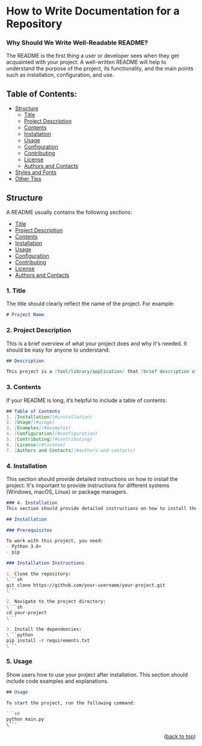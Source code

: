 <a name="readme-top"></a>
# How to Write Documentation for a Repository

### Why Should We Write Well-Readable README?
The README is the first thing a user or developer sees when they get acquainted with your project. A well-written README will help to understand the purpose of the project, its functionality, and the main points such as installation, configuration, and use.

## Table of Contents:
- [Structure](#structure)
  - [Title](#1-title)
  - [Project Description](#2-project-description)
  - [Contents](#3-contents)
  - [Installation](#4-installation)
  - [Usage](#5-usage)
  - [Configuration](#6-configuration)
  - [Contributing](#7-contributing)
  - [License](#8-license)
  - [Authors and Contacts](#9-authors-and-contacts)
- [Styles and Fonts](#styles-and-fonts)
- [Other Tips](#other-tips)

## Structure
A README usually contains the following sections:

- [Title](#1-title)
- [Project Description](#2-project-description)
- [Contents](#3-contents)
- [Installation](#4-installation)
- [Usage](#5-usage)
- [Configuration](#6-configuration)
- [Contributing](#7-contributing)
- [License](#8-license)
- [Authors and Contacts](#9-authors-and-contacts)

### 1. Title
The title should clearly reflect the name of the project. For example:

```md
# Project Name
```

### 2. Project Description
This is a brief overview of what your project does and why it's needed. It should be easy for anyone to understand:

```md
## Description

This project is a [tool/library/application] that [brief description of its functionality].
```

### 3. Contents
If your README is long, it’s helpful to include a table of contents:

```md
## Table of Contents
1. [Installation](#installation)
2. [Usage](#usage)
3. [Examples](#examples)
4. [Configuration](#configuration)
5. [Contributing](#contributing)
6. [License](#license)
7. [Authors and Contacts](#authors-and-contacts)
```

### 4. Installation
This section should provide detailed instructions on how to install the project. It's important to provide instructions for different systems (Windows, macOS, Linux) or package managers.

```md
### 4. Installation
This section should provide detailed instructions on how to install the project. It's important to provide instructions for different systems (Windows, macOS, Linux) or package managers.

## Installation

### Prerequisites

To work with this project, you need:
- Python 3.8+
- pip

### Installation Instructions

1. Clone the repository:
\```sh
git clone https://github.com/your-username/your-project.git
\```

2. Navigate to the project directory:
\```sh
cd your-project
\```

3. Install the dependencies:
\```python
pip install -r requirements.txt
\```
```

### 5. Usage
Show users how to use your project after installation. This section should include code examples and explanations.

```markdown
## Usage

To start the project, run the following command:

```sh
python main.py
\```
```



<p align="right">(<a href="#readme-top">back to top</a>)</p>
